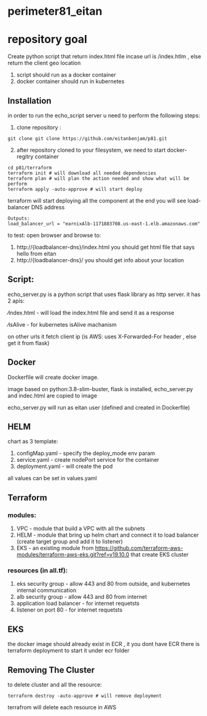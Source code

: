 # perimeter81_eitan
# repository goal
Create python script that return index.html file incase url is /index.htlm , else return the client geo location
1. script should run as a docker container
2. docker container should run in kubernetes
## Installation

in order to run the echo_script server u need to perform the following steps:
1. clone repository :
```
git clone git clone https://github.com/eitanbenjam/p81.git
```
2. after repository cloned to your filesystem, we need to start docker-regitry container
```
cd p81/terraform
terraform init # will download all needed dependencies
terraform plan # will plan the action needed and show what will be perform
terraform apply -auto-approve # will start deploy
```
terraform will start deploying all the component
at the end you will see load-balancer DNS address
```
Outputs:
load_balancer_url = "earnixAlb-1171883708.us-east-1.elb.amazonaws.com"
```

to test:
open browser and browse to:
1. http://{loadbalancer-dns}/index.html
   you should get html file that says hello from eitan
2. http://{loadbalancer-dns}/<something>
   you should get info about your location
## Script:
echo_server.py is a python script that uses flask library as http server.
it has 2 apis:

&#8260;index.html - will load the index.html file and send it as a response

&#8260;isAlive - for kubernetes isAlive machanism

on other urls it fetch client ip (is AWS: uses X-Forwarded-For header , else get it from flask)

## Docker
Dockerfile will create docker image.

image based on python:3.8-slim-buster, flask is installed, echo_server.py and indec.html are copied to image

echo_server.py will run as eitan user (defined and created in Dockerfile)

## HELM
chart as 3 template:
1. configMap.yaml - specify the deploy_mode env param
2. service.yaml - create nodePort service for the container
3. deployment.yaml - will create the pod

all values can be set in values.yaml 

## Terraform
### modules:
1. VPC - module that build a VPC with all the subnets
2. HELM - module that bring up helm chart and connect it to load balancer (create target group and add it to listener)
3. EKS - an existing module from https://github.com/terraform-aws-modules/terraform-aws-eks.git?ref=v19.10.0 that create EKS cluster
### resources (in all.tf):
1. eks security group - allow 443 and 80 from outside, and kubernetes internal communication
2. alb security group - allow 443 and 80 from internet
3. application load balancer - for internet requetsts
4. listener on port 80 - for internet requetsts

## EKS
the docker image should already exist in ECR , it you dont have ECR there is terraform deployment to start it under ecr folder 


## Removing The Cluster
to delete cluster and all the resource:
```
terraform destroy -auto-approve # will remove deployment
```

terrafrom will delete each resource in AWS

